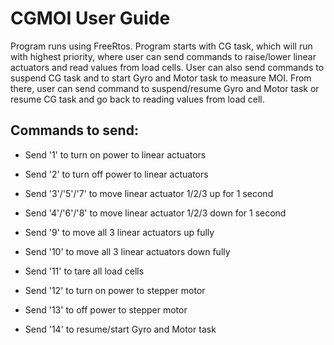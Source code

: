 # CGMOI User Guide
Program runs using FreeRtos. Program starts with CG task, which will run with highest priority, where user can send commands to raise/lower linear actuators and read values from load cells. User can also send commands to suspend CG task and to start Gyro and Motor task to measure MOI. From there, user can send command to suspend/resume Gyro and Motor task or resume CG task and go back to reading values from load cell.

## Commands to send:
- Send '1' to turn on power to linear actuators

- Send '2' to turn off power to linear actuators

- Send '3'/'5'/'7' to move linear actuator 1/2/3 up for 1 second

- Send '4'/'6'/'8' to move linear actuator 1/2/3 down for 1 second

- Send '9' to move all 3 linear actuators up fully

- Send '10' to move all 3 linear actuators down fully

- Send '11' to tare all load cells

- Send '12' to turn on power to stepper motor

- Send '13' to off power to stepper motor

- Send '14' to resume/start Gyro and Motor task
